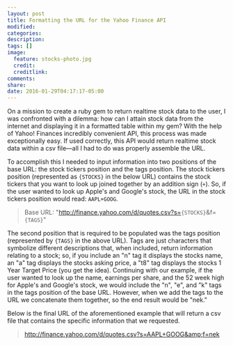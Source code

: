```yaml
---
layout: post
title: Formatting the URL for the Yahoo Finance API
modified:
categories:
description:
tags: []
image:
  feature: stocks-photo.jpg
  credit:
  creditlink:
comments:
share:
date: 2016-01-29T04:17:17-05:00
---
```

On a mission to create a ruby gem to return realtime stock data to the user, I was confronted with a dilemma: how can I attain stock data from the internet and displaying it in a formatted table within my gem? With the help of Yahoo! Finances incredibly convenient API, this process was made exceptionally easy. If used correctly, this API would return realtime stock data within a csv file—all I had to do was properly assemble the URL.

To accomplish this I needed to input information into two positions of the base URL: the stock tickers position and the tags position. The stock tickers position (represented as <code>{STOCKS}</code> in the below URL) contains the stock tickers that you want to look up joined together by an addition sign (<code>+</code>). So, if the user wanted to look up Apple's and Google's stock, the URL in the stock tickers position would read: <code>AAPL+GOOG</code>.

> Base URL: "http://finance.yahoo.com/d/quotes.csv?s=<code>{STOCKS}</code>&amp;f=<code>{TAGS}</code>"

The second position that is required to be populated was the tags position (represented by <code>{TAGS}</code> in the above URL). Tags are just characters that symbolize different descriptions that, when included, return information relating to a stock; so, if you include an "n" tag it displays the stocks name, an "a" tag displays the stocks asking price, a "t8" tag displays the stocks 1 Year Target Price (you get the idea). Continuing with our example, if the user wanted to look up the name, earnings per share, and the 52 week high for Apple's and Google's stock, we would include the "n", "e", and "k" tags in the tags position of the base URL. However, when we add the tags to the URL we concatenate them together, so the end result would be "nek."

Below is the final URL of the aforementioned example that will return a csv file that contains the specific information that we requested.

> http://finance.yahoo.com/d/quotes.csv?s=AAPL+GOOG&amp;f=nek
